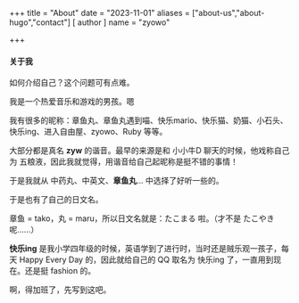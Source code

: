 +++
title = "About"
date = "2023-11-01"
aliases = ["about-us","about-hugo","contact"]
[ author ]
  name = "zyowo"

+++

#### 关于我

如何介绍自己？这个问题可有点难。

我是一个热爱音乐和游戏的男孩。嗯

我有很多的昵称：章鱼丸、章鱼丸遇到喵、快乐mario、快乐猫、奶猫、小石头、快乐ing、进入自由屋、zyowo、Ruby 等等。

大部分都是真名 **zyw** 的谐音。最早的来源是和 小小牛D 聊天的时候，他戏称自己为 五粮液，因此我就觉得，用谐音给自己起昵称是挺不错的事情！

于是我就从 中药丸、中英文、**章鱼丸**... 中选择了好听一些的。

于是也有了自己的日文名。

章鱼 = tako，丸 = maru，所以日文名就是：たこまる 啦。（才不是 たこやき 呢……） 

**快乐ing** 是我小学四年级的时候，英语学到了进行时，当时还是贼乐观一孩子，每天 Happy Every Day 的，因此就给自己的 QQ 取名为 快乐ing 了，一直用到现在。还是挺 fashion 的。



啊，得加班了，先写到这吧。
